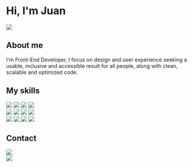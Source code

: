 <h1>
Hi, I'm Juan
</h1>

<div>
<img src="https://img.shields.io/github/watchers/juanburg98/juanburg98?color=%23000000&logo=github&logoColor=white&labelColor=101010&style=for-the-badge">
</div>

<div>
<h2>About me</h2>
<p>
I'm Front-End Developer,
I focus on design and user experience seeking a usable, inclusive and
accessible result for all people, along with clean, scalable and optimized code.
</p>
</div>

<h2>My skills</h2>
<div>
<img src="https://img.shields.io/badge/HTML-F03A17?style=for-the-badge&logo=html5&logoColor=white&labelColor=101010">
<img src="https://img.shields.io/badge/CSS-007EC6?style=for-the-badge&logo=css3&logoColor=white&labelColor=101010">
<img src="https://img.shields.io/badge/JavaScript-F7DF1E?style=for-the-badge&logo=javascript&logoColor=white&labelColor=101010">
<img src="https://img.shields.io/badge/ReactJS-14A1F0?style=for-the-badge&logo=react&logoColor=white&labelColor=101010">
</br>
<img src="https://img.shields.io/badge/NextJS-000000?style=for-the-badge&logo=nextdotjs&logoColor=white&labelColor=101010">
<img src="https://img.shields.io/badge/Astro-F25903?style=for-the-badge&logo=astro&logoColor=white&labelColor=101010">
<img src="https://img.shields.io/badge/TailwindCSS-38BDF8?style=for-the-badge&logo=tailwindcss&logoColor=white&labelColor=101010">
<img src="https://img.shields.io/badge/Git-F54D27?style=for-the-badge&logo=git&logoColor=white&labelColor=101010">
</br>
<img src="https://img.shields.io/badge/GitKraken-179287?style=for-the-badge&logo=gitkraken&logoColor=white&labelColor=101010">
<img src="https://img.shields.io/badge/NodeJS-4B7D4F?style=for-the-badge&logo=nodedotjs&logoColor=white&labelColor=101010">
<img src="https://img.shields.io/badge/Express-000000?style=for-the-badge&logo=express&logoColor=white&labelColor=101010">
<img src="https://img.shields.io/badge/MongoDB-023430?style=for-the-badge&logo=mongodb&logoColor=white&labelColor=101010">
</div>

<h2>Contact</h2>
<div>
<a href="https://www.linkedin.com/in/juanburg">
<img src="https://img.shields.io/badge/LinkedIn-Juan_Burgueño-000000?style=for-the-badge&logo=linkedin&logoColor=white&labelColor=101010"></br>
</a>
<a href="https://twitter.com/juanburg98">
<img src="https://img.shields.io/badge/Twitter-@juanburg98-000000?style=for-the-badge&logo=twitter&logoColor=white&labelColor=101010"></br>
</a>
</div>
